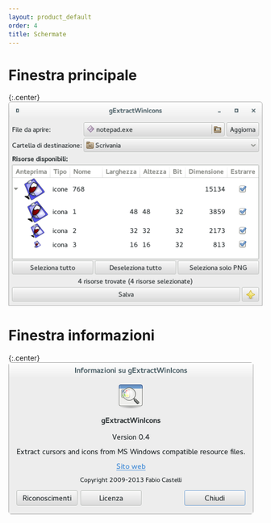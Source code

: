 ```yaml
---
layout: product_default
order: 4
title: Schermate
---
```

# Finestra principale

{:.center}
![Finestra principale](/resources/gextractwinicons/archive/latest/italian/main.png)

# Finestra informazioni

{:.center}
![About dialog](/resources/gextractwinicons/archive/latest/italian/about.png)
